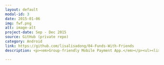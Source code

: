 ```yaml
---
layout: default
modal-id: 3
date: 2015-01-06
img: fwf.png
alt: image-alt
project-date: Sep - Dec 2015
source: GitHub (private repo)
category: Android
link: https://github.com/lisalisadong/04-Funds-With-Friends
description: <p><em>Group-friendly Mobile Payment App.</em></p><ul><li>Users can add/delete/edit friend groups, and pay/charge group members.</li><li>Integrated with <a href="https://developer.venmo.com/" target="_blank">Venmo API</a> to import friends and process payments.</li><li>Used <a href="https://www.mysql.com/" target="_blank">MySQL</a> and <a href="https://nodejs.org/en/" target="_blank">Node.js</a> as backend for storing and synchronizing groups and transactions between different users.</li><li>Worked with project manager to build user stories, detect code smells, refactor code, fix bugs, and implement new features.</li></ul>

---
```

